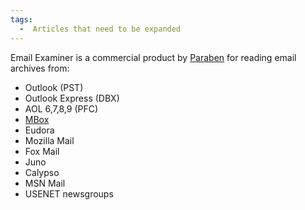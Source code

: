```yaml
---
tags:
  -  Articles that need to be expanded
---
```

Email Examiner is a commercial product by [Paraben](paraben.md)
for reading email archives from:

- Outlook (PST)
- Outlook Express (DBX)
- AOL 6,7,8,9 (PFC)
- [MBox](mbox.md)
- Eudora
- Mozilla Mail
- Fox Mail
- Juno
- Calypso
- MSN Mail
- USENET newsgroups

